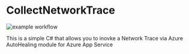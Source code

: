# CollectNetworkTrace

![example workflow](https://github.com/puneet-gupta/collectnetworktrace/actions/workflows/mail.yml/badge.svg)

This is a simple C# that allows you to inovke a Network Trace via Azure AutoHealing module for Azure App Service
